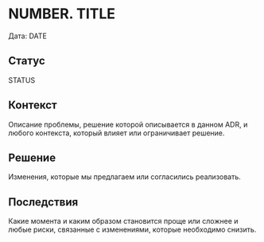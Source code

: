 # NUMBER. TITLE

Дата: DATE

## Статус

STATUS

## Контекст

Описание проблемы, решение которой описывается в данном ADR, и любого контекста, который влияет или ограничивает решение.

## Решение

Изменения, которые мы предлагаем или согласились реализовать.

## Последствия

Какие момента и каким образом становится проще или сложнее и любые риски, связанные с изменениями, которые необходимо снизить.
